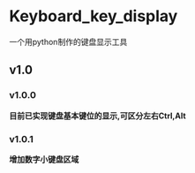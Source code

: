 # Keyboard_key_display
一个用python制作的键盘显示工具

## v1.0
### v1.0.0
**目前已实现键盘基本键位的显示,可区分左右Ctrl,Alt**
### v1.0.1
**增加数字小键盘区域**
